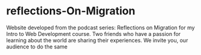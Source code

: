 # reflections-On-Migration
Website developed from the podcast series: Reflections on Migration for my Intro to Web Development course.
Two friends who have a passion for learning about the world are sharing their experiences. We invite you, our audience to do the same
